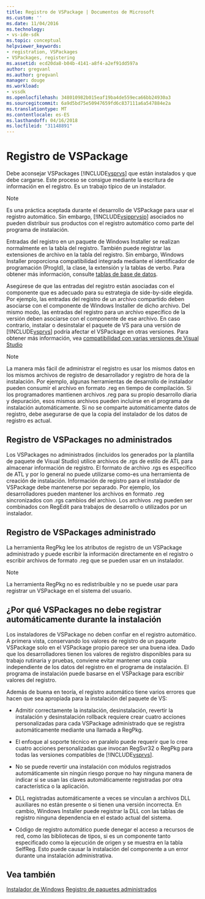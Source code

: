 ```yaml
---
title: Registro de VSPackage | Documentos de Microsoft
ms.custom: ''
ms.date: 11/04/2016
ms.technology:
- vs-ide-sdk
ms.topic: conceptual
helpviewer_keywords:
- registration, VSPackages
- VSPackages, registering
ms.assetid: ecd20da8-b04b-4141-a8f4-a2ef91dd597a
author: gregvanl
ms.author: gregvanl
manager: douge
ms.workload:
- vssdk
ms.openlocfilehash: 348010982b015eaf19ba4de559eca66bb24930a3
ms.sourcegitcommit: 6a9d5bd75e50947659fd6c837111a6a547884e2a
ms.translationtype: MT
ms.contentlocale: es-ES
ms.lasthandoff: 04/16/2018
ms.locfileid: "31148891"
---
```

# <a name="vspackage-registration"></a>Registro de VSPackage
Debe aconsejar VSPackages [!INCLUDE[vsprvs](../../code-quality/includes/vsprvs_md.md)] que están instalados y que debe cargarse. Este proceso se consigue mediante la escritura de información en el registro. Es un trabajo típico de un instalador.  
  
> [!NOTE]
>  Es una práctica aceptada durante el desarrollo de VSPackage para usar el registro automático. Sin embargo, [!INCLUDE[vsipprvsip](../../extensibility/includes/vsipprvsip_md.md)] asociados no pueden distribuir sus productos con el registro automático como parte del programa de instalación.  
  
 Entradas del registro en un paquete de Windows Installer se realizan normalmente en la tabla del registro. También puede registrar las extensiones de archivo en la tabla del registro. Sin embargo, Windows Installer proporciona compatibilidad integrada mediante el identificador de programación (ProgId), la clase, la extensión y la tablas de verbo. Para obtener más información, consulte [tablas de base de datos](http://msdn.microsoft.com/library/aa368259\(VS.85\).aspx).  
  
 Asegúrese de que las entradas del registro están asociadas con el componente que es adecuado para su estrategia de side-by-side elegida. Por ejemplo, las entradas del registro de un archivo compartido deben asociarse con el componente de Windows Installer de dicho archivo. Del mismo modo, las entradas del registro para un archivo específico de la versión deben asociarse con el componente de ese archivo. En caso contrario, instalar o desinstalar el paquete de VS para una versión de [!INCLUDE[vsprvs](../../code-quality/includes/vsprvs_md.md)] podría afectar el VSPackage en otras versiones. Para obtener más información, vea [compatibilidad con varias versiones de Visual Studio](../../extensibility/supporting-multiple-versions-of-visual-studio.md)  
  
> [!NOTE]
>  La manera más fácil de administrar el registro es usar los mismos datos en los mismos archivos de registro de desarrollador y registro de hora de la instalación. Por ejemplo, algunas herramientas de desarrollo de instalador pueden consumir el archivo en formato .reg en tiempo de compilación. Si los programadores mantienen archivos .reg para su propio desarrollo diaria y depuración, esos mismos archivos pueden incluirse en el programa de instalación automáticamente. Si no se comparte automáticamente datos de registro, debe asegurarse de que la copia del instalador de los datos de registro es actual.  
  
## <a name="registering-unmanaged-vspackages"></a>Registro de VSPackages no administrados  
 Los VSPackages no administrados (incluidos los generados por la plantilla de paquete de Visual Studio) utilice archivos de .rgs de estilo de ATL para almacenar información de registro. El formato de archivo .rgs es específico de ATL y por lo general no puede utilizarse como-es una herramienta de creación de instalación. Información de registro para el instalador de VSPackage debe mantenerse por separado. Por ejemplo, los desarrolladores pueden mantener los archivos en formato .reg sincronizados con .rgs cambios del archivo. Los archivos .reg pueden ser combinados con RegEdit para trabajos de desarrollo o utilizados por un instalador.  
  
## <a name="registering-managed-vspackages"></a>Registro de VSPackages administrado  
 La herramienta RegPkg lee los atributos de registro de un VSPackage administrado y puede escribir la información directamente en el registro o escribir archivos de formato .reg que se pueden usar en un instalador.  
  
> [!NOTE]
>  La herramienta RegPkg no es redistribuible y no se puede usar para registrar un VSPackage en el sistema del usuario.  
  
## <a name="why-vspackages-should-not-self-register-at-install-time"></a>¿Por qué VSPackages no debe registrar automáticamente durante la instalación  
 Los instaladores de VSPackage no deben confiar en el registro automático. A primera vista, conservando los valores de registro de un paquete VSPackage solo en el VSPackage propio parece ser una buena idea. Dado que los desarrolladores tienen los valores de registro disponibles para su trabajo rutinaria y pruebas, conviene evitar mantener una copia independiente de los datos del registro en el programa de instalación. El programa de instalación puede basarse en el VSPackage para escribir valores del registro.  
  
 Además de buena en teoría, el registro automático tiene varios errores que hacen que sea apropiada para la instalación del paquete de VS:  
  
-   Admitir correctamente la instalación, desinstalación, revertir la instalación y desinstalación rollback requiere crear cuatro acciones personalizadas para cada VSPackage administrado que se registra automáticamente mediante una llamada a RegPkg.  
  
-   El enfoque al soporte técnico en paralelo puede requerir que lo cree cuatro acciones personalizadas que invocan RegSvr32 o RegPkg para todas las versiones compatibles de [!INCLUDE[vsprvs](../../code-quality/includes/vsprvs_md.md)].  
  
-   No se puede revertir una instalación con módulos registrados automáticamente sin ningún riesgo porque no hay ninguna manera de indicar si se usan las claves automáticamente registradas por otra característica o la aplicación.  
  
-   DLL registradas automáticamente a veces se vinculan a archivos DLL auxiliares no están presente o si tienen una versión incorrecta. En cambio, Windows Installer puede registrar la DLL con las tablas de registro ninguna dependencia en el estado actual del sistema.  
  
-   Código de registro automático puede denegar el acceso a recursos de red, como las bibliotecas de tipos, si es un componente tanto especificado como la ejecución de origen y se muestra en la tabla SelfReg. Esto puede causar la instalación del componente a un error durante una instalación administrativa.  
  
## <a name="see-also"></a>Vea también  
 [Instalador de Windows](http://msdn.microsoft.com/library/cc185688\(VS.85\).aspx)   
 [Registro de paquetes administrados](http://msdn.microsoft.com/en-us/f69e0ea3-6a92-4639-8ca9-4c9c210e58a1)